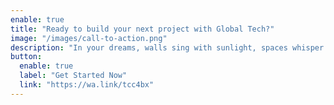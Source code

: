 ```yaml
---
enable: true
title: "Ready to build your next project with Global Tech?"
image: "/images/call-to-action.png"
description: "In your dreams, walls sing with sunlight, spaces whisper comfort, and foundations stand on unwavering trust. At GlobalTech, we turn those dreams into living realities, not just structures, but stories etched in stone and steel."
button:
  enable: true
  label: "Get Started Now"
  link: "https://wa.link/tcc4bx"
---
```

